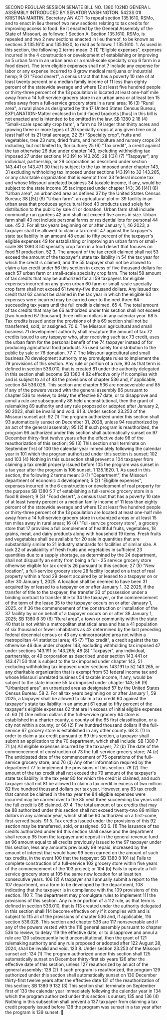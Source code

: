 SECOND REGULAR SESSION
SENATE BILL NO. 1380
102ND GENERA L ASSEMBLY
INTRODUCED BY SENATOR WASHINGTON.
5423S.01I KRISTINA MARTIN, Secretary
AN ACT
To repeal section 135.1610, RSMo, and to enact in lieu thereof two new sections relating to tax
credits for improving access to food.
Be it enacted by the General Assembly of the State of Missouri, as follows:
1 Section A. Section 135.1610, RSMo, is repealed and two
2 new sections enacted in lieu thereof, to be known as sections
3 135.1610 and 135.1620, to read as follows:
1 135.1610. 1. As used in this section, the following
2 terms mean:
3 (1) "Eligible expenses", expenses incurred in the
4 construction or development of establishing or improving an
5 urban farm in an urban area or a small-scale specialty crop
6 farm in a food desert. The term eligible expenses shall not
7 include any expense for labor or any expense incurred to
8 grow medical marijuana or industrial hemp;
9 (2) "Food desert", a census tract that has a poverty
10 rate of at least twenty percent or a median family income of
11 less than eighty percent of the statewide average and where
12 at least five hundred people or thirty-three percent of the
13 population is located at least one-half mile away from a
14 full-service grocery store in an urban area or at least ten
15 miles away from a full-service grocery store in a rural area;
16 (3) "Rural area", a rural place as designated by the
17 United States Census Bureau;
EXPLANATION-Matter enclosed in bold-faced brackets [thus] in this bill is not enacted
and is intended to be omitted in the law.
SB 1380 2
18 (4) "Small-scale specialty crop farm", a farm no
19 larger than thirty acres and growing three or more types of
20 specialty crops at any given time on at least half of its
21 total acreage;
22 (5) "Specialty crop", fruits and vegetables, tree
23 nuts, dried fruits, and horticulture and nursery crops
24 including, but not limited to, floriculture;
25 (6) "Tax credit", a credit against the tax otherwise
26 due under chapter 143, excluding withholding tax imposed
27 under sections 143.191 to 143.265;
28 [(3)] (7) "Taxpayer", any individual, partnership, or
29 corporation as described under section 143.441 or 143.471
30 that is subject to the tax imposed under chapter 143,
31 excluding withholding tax imposed under sections 143.191 to
32 143.265, or any charitable organization that is exempt from
33 federal income tax and whose Missouri unrelated business
34 taxable income, if any, would be subject to the state income
35 tax imposed under chapter 143;
36 [(4)] (8) "Urban area", an urbanized area as defined
37 by the United States Census Bureau;
38 [(5)] (9) "Urban farm", an agricultural plot or
39 facility in an urban area that produces agricultural food
40 products used solely for distribution to the public by sale
41 or donation. Urban farm shall include community-run gardens
42 and shall not exceed five acres in size. Urban farm shall
43 not include personal farms or residential lots for personal
44 use.
45 2. For all tax years beginning on or after January 1,
46 2023, a taxpayer shall be allowed to claim a tax credit
47 against the taxpayer's state tax liability in an amount
48 equal to fifty percent of the taxpayer's eligible expenses
49 for establishing or improving an urban farm or small-scale
SB 1380 3
50 specialty crop farm in a food desert that focuses on food
51 production.
52 3. The amount of the tax credit claimed shall not
53 exceed the amount of the taxpayer's state tax liability in
54 the tax year for which the credit is claimed, and the
55 taxpayer shall not be allowed to claim a tax credit under
56 this section in excess of five thousand dollars for each
57 urban farm or small-scale specialty crop farm. The total
58 amount of tax credits that may be authorized for all
59 taxpayers for eligible expenses incurred on any given urban
60 farm or small-scale specialty crop farm shall not exceed
61 twenty-five thousand dollars. Any issued tax credit that
62 cannot be claimed in the tax year in which the eligible
63 expenses were incurred may be carried over to the next three
64 succeeding tax years until the full credit is claimed.
65 4. The total amount of tax credits that may be
66 authorized under this section shall not exceed [two hundred
67 thousand] three million dollars in any calendar year.
68 5. Tax credits issued under the provisions of this
69 section shall not be transferred, sold, or assigned.
70 6. The Missouri agricultural and small business
71 development authority shall recapture the amount of tax
72 credits issued to any taxpayer who, after receiving such tax
73 credit, uses the urban farm for the personal benefit of the
74 taxpayer instead of for producing agricultural food products
75 used solely for distribution to the public by sale or
76 donation.
77 7. The Missouri agricultural and small business
78 development authority may promulgate rules to implement the
79 provisions of this section. Any rule or portion of a rule,
80 as that term is defined in section 536.010, that is created
81 under the authority delegated in this section shall become
SB 1380 4
82 effective only if it complies with and is subject to all of
83 the provisions of chapter 536 and, if applicable, section
84 536.028. This section and chapter 536 are nonseverable and
85 if any of the powers vested with the general assembly
86 pursuant to chapter 536 to review, to delay the effective
87 date, or to disapprove and annul a rule are subsequently
88 held unconstitutional, then the grant of rulemaking
89 authority and any rule proposed or adopted after January 2,
90 2023, shall be invalid and void.
91 8. Under section 23.253 of the Missouri sunset act:
92 (1) The program authorized under this section shall
93 automatically sunset on December 31, 2028, unless
94 reauthorized by an act of the general assembly;
95 (2) If such program is reauthorized, the program
96 authorized under this section shall automatically sunset on
97 December thirty-first twelve years after the effective date
98 of the reauthorization of this section;
99 (3) This section shall terminate on September first of
100 the calendar year immediately following the calendar year in
101 which the program authorized under this section is sunset;
102 and
103 (4) Nothing in this subsection shall prevent a
104 taxpayer from claiming a tax credit properly issued before
105 the program was sunset in a tax year after the program is
106 sunset.
1 135.1620. 1. As used in this section, the following
2 terms mean:
3 (1) "Department", the Missouri department of economic
4 development;
5 (2) "Eligible expenses", expenses incurred in the
6 construction or development of real property for the purpose
SB 1380 5
7 of establishing a full-service grocery store in a food
8 desert;
9 (3) "Food desert", a census tract that has a poverty
10 rate of at least twenty percent or a median family income of
11 less than eighty percent of the statewide average and where
12 at least five hundred people or thirty-three percent of the
13 population are located at least one-half mile away from a
14 full-service grocery store in urbanized areas or at least
15 ten miles away in rural areas;
16 (4) "Full-service grocery store", a grocery store that
17 provides a full complement of healthful fruits, vegetables,
18 grains, meat, and dairy products along with household
19 items. Fresh fruits and vegetables shall be available for
20 sale in quantities that are substantially similar to
21 industry standards for facilities of similar size. A lack
22 of availability of fresh fruits and vegetables in sufficient
23 quantities due to a supply shortage, as determined by the
24 department, shall not disqualify an entity from being a full-
25 service grocery store otherwise eligible for tax credits
26 pursuant to this section;
27 (5) "New location", a full-service grocery store
28 facility located on a tract of real property within a food
29 desert acquired by or leased to a taxpayer on or after
30 January 1, 2025. A location shall be deemed to have been
31 acquired by or leased to a taxpayer on or after January 1,
32 2025, if the transfer of title to the taxpayer, the transfer
33 of possession under a binding contract to transfer title to
34 the taxpayer, or the commencement of the term of the lease
35 to the taxpayer occurs on or after January 1, 2025, or if
36 the commencement of the construction or installation of the
37 facility by or on behalf of a taxpayer occurs on or after
38 January 1, 2025;
SB 1380 6
39 (6) "Rural area", a town or community within the state
40 that is not within a metropolitan statistical area and has a
41 population of six thousand or fewer inhabitants as
42 determined by the last preceding federal decennial census or
43 any unincorporated area not within a metropolitan
44 statistical area;
45 (7) "Tax credit", a credit against the tax otherwise
46 due under chapter 143, excluding withholding tax imposed
47 under sections 143.191 to 143.265;
48 (8) "Taxpayer", any individual, partnership, or
49 corporation as described under section 143.441 or 143.471
50 that is subject to the tax imposed under chapter 143,
51 excluding withholding tax imposed under sections 143.191 to
52 143.265, or any charitable organization that is exempt from
53 federal income tax and whose Missouri unrelated business
54 taxable income, if any, would be subject to the state income
55 tax imposed under chapter 143;
56 (9) "Urbanized area", an urbanized area as designated
57 by the United States Census Bureau.
58 2. For all tax years beginning on or after January 1,
59 2025, a taxpayer shall be allowed to claim a tax credit
60 against the taxpayer's state tax liability in an amount
61 equal to fifty percent of the taxpayer's eligible expenses
62 that are in excess of initial eligible expenses of:
63 (1) One million dollars if the full-service grocery
64 store is established in a charter county, a county of the
65 first classification, or a city not within a county; or
66 (2) Five hundred thousand dollars if the full-service
67 grocery store is established in any other county.
68 3. (1) In order to claim a tax credit pursuant to
69 this section, a taxpayer shall submit an application to the
70 department, which shall include:
SB 1380 7
71 (a) All eligible expenses incurred by the taxpayer;
72 (b) The date of the commencement of construction of
73 the full-service grocery store;
74 (c) The anticipated date of the commencement of
75 operations of the full-service grocery store; and
76 (d) Any other information required by the department
77 to implement the provisions of this section.
78 (2) The amount of the tax credit shall not exceed the
79 amount of the taxpayer's state tax liability in the tax year
80 for which the credit is claimed, and such taxpayer shall not
81 be allowed to claim a tax credit in excess of two million
82 five hundred thousand dollars per tax year. However, any
83 tax credit that cannot be claimed in the tax year the
84 eligible expenses were incurred may be carried over to the
85 next three succeeding tax years until the full credit is
86 claimed.
87 4. The total amount of tax credits that may be
88 authorized under this section shall not exceed twenty-two
89 million dollars in any calendar year, which shall be
90 authorized on a first-come, first-served basis.
91 5. Tax credits issued under the provisions of this
92 section may be transferred, sold, or assigned.
93 6. (1) The issuance of tax credits authorized under
94 this section shall cease and the department shall recoup
95 from the taxpayer and deposit in the general revenue fund an
96 amount equal to all credits previously issued to the
97 taxpayer under this section, less any amounts previously
98 repaid, increased by the amount of interest that would have
99 been earned on the amount of such tax credits, in the event
100 that the taxpayer:
SB 1380 8
101 (a) Fails to complete construction of a full-service
102 grocery store within five years of the commencement of the
103 project; or
104 (b) Fails to operate a full-service grocery store at
105 the same new location for at least ten consecutive years.
106 (2) A taxpayer shall annually submit a report to the
107 department, on a form to be developed by the department,
108 indicating that the taxpayer is in compliance with the
109 provisions of this section.
110 7. The department may promulgate rules to implement
111 the provisions of this section. Any rule or portion of a
112 rule, as that term is defined in section 536.010, that is
113 created under the authority delegated in this section shall
114 become effective only if it complies with and is subject to
115 all of the provisions of chapter 536 and, if applicable,
116 section 536.028. This section and chapter 536 are
117 nonseverable and if any of the powers vested with the
118 general assembly pursuant to chapter 536 to review, to delay
119 the effective date, or to disapprove and annul a rule are
120 subsequently held unconstitutional, then the grant of
121 rulemaking authority and any rule proposed or adopted after
122 August 28, 2024, shall be invalid and void.
123 8. Under section 23.253 of the Missouri sunset act:
124 (1) The program authorized under this section shall
125 automatically sunset on December thirty-first six years
126 after the effective date of this section, unless
127 reauthorized by an act of the general assembly;
128 (2) If such program is reauthorized, the program
129 authorized under this section shall automatically sunset on
130 December thirty-first twelve years after the effective date
131 of the reauthorization of this section;
SB 1380 9
132 (3) This section shall terminate on September first of
133 the calendar year immediately following the calendar year in
134 which the program authorized under this section is sunset;
135 and
136 (4) Nothing in this subsection shall prevent a
137 taxpayer from claiming a tax credit properly issued before
138 the program was sunset in a tax year after the program is
139 sunset.

